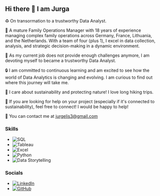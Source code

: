 ## Hi there 👋 I am Jurga

♻️ On transormation to a trustworthy Data Analyst.

👑 A mature Family Operations Manager with 18 years of experience managing complex family operations across Germany, France, Lithuania, and the Netherlands. 
With a team of four (plus 1), I excel in data collection, analysis, and strategic decision-making in a dynamic environment.

💪 As my current job does not provide enough challenges anymore, I am devoting myself to became a trustworthy Data Analyst.

🔒 I am committed to continuous learning and am excited to see how the world of Data Analytics is changing and evolving. I am curious to find out where this journey will take me.

🫶 I care about sustainability and protecting nature! I love long hiking trips.

🤝 If you are looking for help on your project (especially if it's connected to sustainability), feel free to connect! I would be happy to help!

📧 You can contact me at jurgelis3@gmail.com 

### Skills

- ![SQL](https://img.shields.io/badge/SQL-4479A1?style=for-the-badge&logo=sql&logoColor=white)
- ![Tableau](https://img.shields.io/badge/Tableau-E97627?style=for-the-badge&logo=tableau&logoColor=white)
- ![Excel](https://img.shields.io/badge/Excel-217346?style=for-the-badge&logo=microsoft-excel&logoColor=white)
- ![Python](https://img.shields.io/badge/Python-3776AB?style=for-the-badge&logo=python&logoColor=white)
- ![Data Storytelling](https://img.shields.io/badge/Data_Storytelling-FFA500?style=for-the-badge&logo=data-storytelling&logoColor=white)

### Socials 
- [![LinkedIn](https://img.shields.io/badge/LinkedIn-0077B5?style=for-the-badge&logo=linkedin&logoColor=white)](https://www.linkedin.com/in/jurga-marti)
- [![GitHub](https://img.shields.io/badge/GitHub-181717?style=for-the-badge&logo=github&logoColor=white)](https://github.com/jurga.martinaviciene)


<!--
**JurgaMart/JurgaMart** is a ✨ _special_ ✨ repository because its `README.md` (this file) appears on your GitHub profile.

